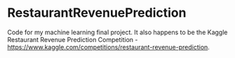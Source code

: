 # RestaurantRevenuePrediction

Code for my machine learning final project. It also happens to be the Kaggle Restaurant Revenue Prediction Competition - https://www.kaggle.com/competitions/restaurant-revenue-prediction.
